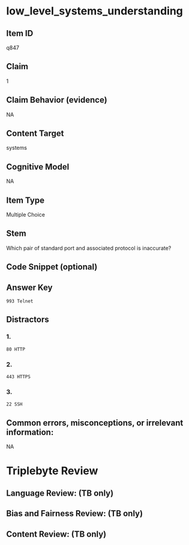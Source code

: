 # low_level_systems_understanding

## Item ID
q847

## Claim
1

## Claim Behavior (evidence)
NA

## Content Target
systems

## Cognitive Model
NA

## Item Type
Multiple Choice

## Stem
Which pair of standard port and associated protocol is inaccurate?

## Code Snippet (optional)


## Answer Key
`993 Telnet`

## Distractors

### 1.
`80 HTTP`

### 2.
`443 HTTPS`

### 3.
`22 SSH`

## Common errors, misconceptions, or irrelevant information:
NA

# Triplebyte Review


## Language Review: (TB only)


## Bias and Fairness Review: (TB only)


## Content Review: (TB only)


